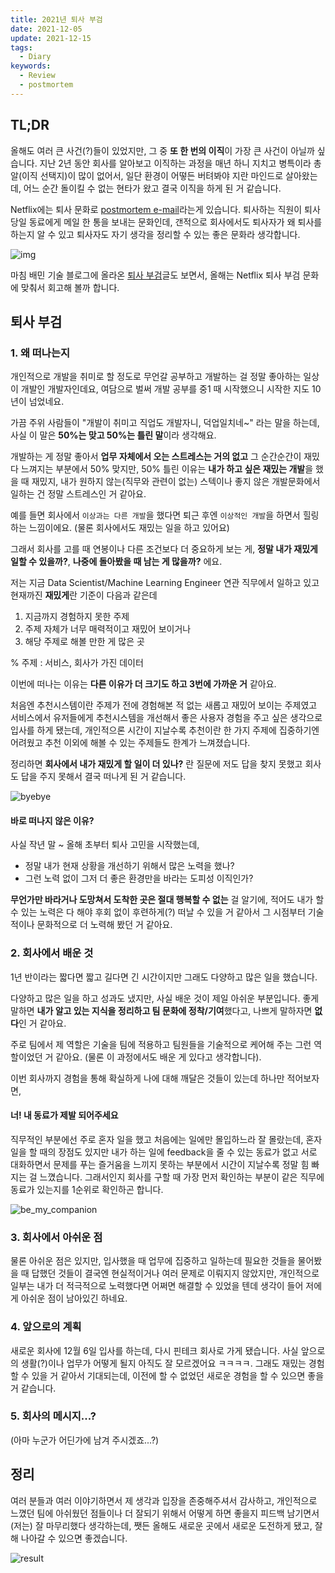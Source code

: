 ```yaml
---
title: 2021년 퇴사 부검
date: 2021-12-05
update: 2021-12-15
tags:
  - Diary
keywords:
  - Review
  - postmortem
---
```


## TL;DR

올해도 여러 큰 사건(?)들이 있었지만, 그 중 **또 한 번의 이직**이 가장 큰 사건이 아닐까 싶습니다. 지난 2년 동안 회사를 알아보고 이직하는 과정을 매년 하니 지치고 병특이라 총알(이직 선택지)이 많이 없어서, 일단 환경이 어떻든 버텨봐야 지란 마인드로 살아왔는데, 어느 순간 돌이킬 수 없는 현타가 왔고 결국 이직을 하게 된 거 같습니다.

Netflix에는 퇴사 문화로 [postmortem e-mail](https://content.v.kakao.com/v/5e54ead52007421c9da29a4b)라는게 있습니다. 퇴사하는 직원이 퇴사 당일 동료에게 메일 한 통을 보내는 문화인데, 갠적으로 회사에서도 퇴사자가 왜 퇴사를 하는지 알 수 있고 퇴사자도 자기 생각을 정리할 수 있는 좋은 문화라 생각합니다.

![img](./postmortem-email.png)

마침 배민 기술 블로그에 올라온 [퇴사 부검](https://techblog.woowahan.com/2723/)글도 보면서, 올해는 Netflix 퇴사 부검 문화에 맞춰서 회고해 볼까 합니다.

## 퇴사 부검

### 1. 왜 떠나는지

개인적으로 개발을 취미로 할 정도로 무언갈 공부하고 개발하는 걸 정말 좋아하는 일상이 개발인 개발자인데요, 여담으로 벌써 개발 공부를 중1 때 시작했으니 시작한 지도 10년이 넘었네요.

가끔 주위 사람들이 "개발이 취미고 직업도 개발자니, 덕업일치네~" 라는 말을 하는데, 사실 이 말은 **50%는 맞고 50%는 틀린 말**이라 생각해요.

개발하는 게 정말 좋아서 **업무 자체에서 오는 스트레스는 거의 없고** 그 순간순간이 재밌다 느껴지는 부분에서 50% 맞지만, 50% 틀린 이유는 **내가 하고 싶은 재밌는 개발**을 했을 때 재밌지, 내가 원하지 않는(직무와 관련이 없는) 스텍이나 좋지 않은 개발문화에서 일하는 건 정말 스트레스인 거 같아요.

예를 들면 회사에서 `이상과는 다른 개발`을 했다면 퇴근 후엔 `이상적인 개발`을 하면서 힐링하는 느낌이에요. (물론 회사에서도 재밌는 일을 하고 있어요)

그래서 회사를 고를 때 연봉이나 다른 조건보다 더 중요하게 보는 게, **정말 내가 재밌게 일할 수 있을까?**, **나중에 돌아봤을 때 남는 게 많을까?** 에요.

저는 지금 Data Scientist/Machine Learning Engineer 연관 직무에서 일하고 있고 현재까진 **재밌게**란 기준이 다음과 같은데

1. 지금까지 경험하지 못한 주제
2. 주제 자체가 너무 매력적이고 재밌어 보이거나
3. 해당 주제로 해볼 만한 게 많은 곳

% 주제 : 서비스, 회사가 가진 데이터

이번에 떠나는 이유는 **다른 이유가 더 크기도 하고 3번에 가까운 거** 같아요.

처음엔 추천시스템이란 주제가 전에 경험해본 적 없는 새롭고 재밌어 보이는 주제였고 서비스에서 유저들에게 추천시스템을 개선해서 좋은 사용자 경험을 주고 싶은 생각으로 입사를 하게 됐는데, 개인적으론 시간이 지날수록 추천이란 한 가지 주제에 집중하기엔 어려웠고 추천 이외에 해볼 수 있는 주제들도 한계가 느껴졌습니다.

정리하면 **회사에서 내가 재밌게 할 일이 더 있나?** 란 질문에 저도 답을 찾지 못했고 회사도 답을 주지 못해서 결국 떠나게 된 거 같습니다.

![byebye](./byebye.png)

#### 바로 떠나지 않은 이유?

사실 작년 말 ~ 올해 초부터 퇴사 고민을 시작했는데,

* 정말 내가 현재 상황을 개선하기 위해서 많은 노력을 했나?
* 그런 노력 없이 그저 더 좋은 환경만을 바라는 도피성 이직인가?

**무언가만 바라거나 도망쳐서 도착한 곳은 절대 행복할 수 없는** 걸 알기에, 적어도 내가 할 수 있는 노력은 다 해야 후회 없이 후련하게(?) 떠날 수 있을 거 같아서 그 시점부터 기술적이나 문화적으로 더 노력해 봤던 거 같아요.

### 2. 회사에서 배운 것

1년 반이라는 짧다면 짧고 길다면 긴 시간이지만 그래도 다양하고 많은 일을 했습니다.

다양하고 많은 일을 하고 성과도 냈지만, 사실 배운 것이 제일 아쉬운 부분입니다. 좋게 말하면 **내가 알고 있는 지식을 정리하고 팀 문화에 정착/기여**했다고, 나쁘게 말하자면 **없다**인 거 같아요.

주로 팀에서 제 역할은 기술을 팀에 적용하고 팀원들을 기술적으로 케어해 주는 그런 역할이었던 거 같아요. (물론 이 과정에서도 배운 게 있다고 생각합니다).

이번 회사까지 경험을 통해 확실하게 나에 대해 깨달은 것들이 있는데 하나만 적어보자면,

#### 너! 내 동료가 제발 되어주세요

직무적인 부분에선 주로 혼자 일을 했고 처음에는 일에만 몰입하느라 잘 몰랐는데, 혼자 일을 할 때의 장점도 있지만 내가 하는 일에 feedback을 줄 수 있는 동료가 없고 서로 대화하면서 문제를 푸는 즐거움을 느끼지 못하는 부분에서 시간이 지날수록 정말 힘 빠지는 걸 느꼈습니다. 그래서인지 회사를 구할 때 가장 먼저 확인하는 부분이 같은 직무에 동료가 있는지를 1순위로 확인하곤 합니다.

![be_my_companion](./be_my_companion.png)

### 3. 회사에서 아쉬운 점

물론 아쉬운 점은 있지만, 입사했을 때 업무에 집중하고 일하는데 필요한 것들을 물어봤을 때 답했던 것들이 결국엔 현실적이거나 여러 문제로 이뤄지지 않았지만, 개인적으로 일부는 내가 더 적극적으로 노력했다면 어쩌면 해결할 수 있었을 텐데 생각이 들어 저에게 아쉬운 점이 남아있긴 하네요.

### 4. 앞으로의 계획

새로운 회사에 12월 6일 입사를 하는데, 다시 핀테크 회사로 가게 됐습니다. 사실 앞으로의 생활(?)이나 업무가 어떻게 될지 아직도 잘 모르겠어요 ㅋㅋㅋㅋ. 그래도 재밌는 경험할 수 있을 거 같아서 기대되는데, 이전에 할 수 없었던 새로운 경험을 할 수 있으면 좋을 거 같습니다.

### 5. 회사의 메시지...?

(아마 누군가 어딘가에 남겨 주시겠죠...?)

## 정리

여러 분들과 여러 이야기하면서 제 생각과 입장을 존중해주셔서 감사하고, 개인적으로 느꼈던 팀에 아쉬웠던 점들이나 더 잘되기 위해서 어떻게 하면 좋을지 피드백 남기면서 (저는) 잘 마무리했다 생각하는데, 쨋든 올해도 새로운 곳에서 새로운 도전하게 됐고, 잘해 나아갈 수 있으면 좋겠습니다.

![result](./result.png)
